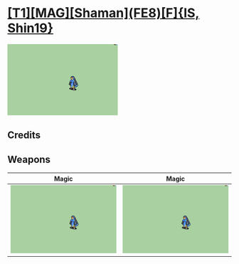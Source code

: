 # [\[T1\]\[MAG\]\[Shaman\]\(FE8\)\[F\]{IS, Shin19}](./)

<img src="./6.%20Magic%20(FE8)/Magic_000.png" alt="[T1][MAG][Shaman](FE8)[F]{IS, Shin19} standing" />

## Credits



## Weapons


|Magic |Magic |
|  :---: | :---: |
| <img alt="Magic animation" src="./6.%20Magic%20(FE8)/Magic.gif" /> | <img alt="Magic animation" src="./6.%20Magic%20(Fixed)%20%7BShin19%7D/Magic.gif" /> |
